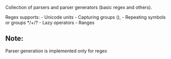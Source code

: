 Collection of parsers and parser generators (basic regex and others).

Regex supports:
    - Unicode units
    - Capturing groups (),
    - Repeating symbols or groups */+/? 
    - Lazy operators
    - Ranges

## Note:
Parser generation is implemented only for regex
